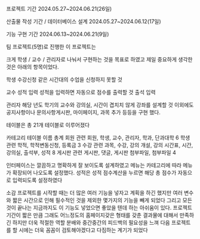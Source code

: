 프로젝트 기간	2024.05.27~2024.06.21(26일)

산출물 작성 기간 / 데이터베이스 설계	2024.05.27~2024.06.12(17일)

기능 구현 기간	2024.06.13~2024.06.21(9일)

팀 프로젝트(5명)로 진행한 이 프로젝트는

크게 학생 / 교수 / 관리자로 나눠서 구현하는 것을 목표로 하였고 제일 중요하게 생각한 것은 아래의 항목이었다.

학생
수강신청
같은 시간대의 수업을 신청하지 못할 것

교수
성적 입력
성적을 입력하면 자동으로 점수를 출력할 것
출석 입력

관리자
해당 년도 학기의 교수와 강의실, 시간이 겹치치 않게 강좌를 설계할 것
이외에도 공지사항이나 문의사항게시판, 마이페이지, 과목 추가 등등을 구현 했다.


테이블은 총 21개 테이블로 이루어졌다

카테고리	테이블 이름	총계
회원 관련	회원, 학생, 교수, 관리자, 학과, 단과대학	6
학생 관련	학적, 학적변동신청, 등록금	3
수강 관련	과목, 수강, 강의 개설, 강의 시간표, 시간, 강의실, 출석부, 성적	8
게시판 관련	게시판, 댓글, 게시판 첨부파일, 첨부파일	4


인터페이스는 깔끔하고 명확하게 잘 보이도록 설계하였고
메뉴는 카테고리에 따라 메뉴가 확장되어 나오도록 설정했다.
성적은 성적 점수계산을 누르면 해당 총 점수가 자동으로 입력되도록 설정하였다


소감
프로젝트를 시작할 때는 더 많은 여러 기능을 넣자고 계획을 하긴 했지만
여러 변수와 짧은 시간으로 인해 필수적인 것을 제외한 몇가지의 기능을 빼게 되었다
그리고 모든 것이 끝나는 지금까지도 이 기능도 넣었으면 좋았을 텐데 하는 아쉬움이 있다.
프로젝트기간이 짧은 만큼 그래도 어느정도의 홈페이지갖은 형태를 갖춘 결과물에 대해서 만족하긴 하지만
더욱 적절한 역할 분배와 중간중간의 피드백의 필요성을 느껴 다음 프로젝트를 할 시에는 더욱 꼼꼼이 검토해야겠다고 다짐하는 계기가 되었다
